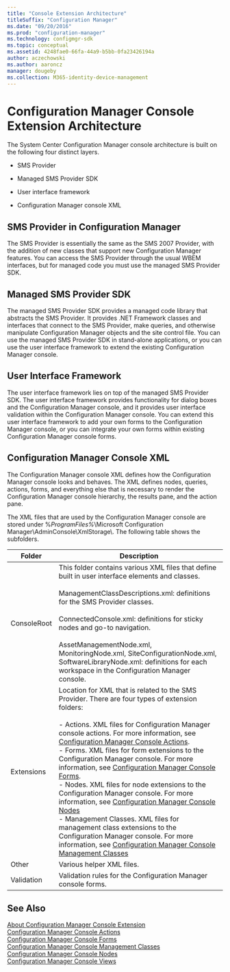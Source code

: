 ```yaml
---
title: "Console Extension Architecture"
titleSuffix: "Configuration Manager"
ms.date: "09/20/2016"
ms.prod: "configuration-manager"
ms.technology: configmgr-sdk
ms.topic: conceptual
ms.assetid: 4248fae0-66fa-44a9-b5bb-0fa23426194a
author: aczechowski
ms.author: aaroncz
manager: dougeby
ms.collection: M365-identity-device-management
---
```

# Configuration Manager Console Extension Architecture
The System Center Configuration Manager console architecture is built on the following four distinct layers.  

-   SMS Provider  

-   Managed SMS Provider SDK  

-   User interface framework  

-   Configuration Manager console XML  

## SMS Provider in Configuration Manager  
 The SMS Provider is essentially the same as the SMS 2007 Provider, with the addition of new classes that support new Configuration Manager features. You can access the SMS Provider through the usual WBEM interfaces, but for managed code you must use the managed SMS Provider SDK.  

## Managed SMS Provider SDK  
 The managed SMS Provider SDK provides a managed code library that abstracts the SMS Provider. It provides .NET Framework classes and interfaces that connect to the SMS Provider, make queries, and otherwise manipulate Configuration Manager objects and the site control file. You can use the managed SMS Provider SDK in stand-alone applications, or you can use the user interface framework to extend the existing Configuration Manager console.  

## User Interface Framework  
 The user interface framework lies on top of the managed SMS Provider SDK. The user interface framework provides functionality for dialog boxes and the Configuration Manager console, and it provides user interface validation within the Configuration Manager console. You can extend this user interface framework to add your own forms to the Configuration Manager console, or you can integrate your own forms within existing Configuration Manager console forms.  

## Configuration Manager Console XML  
 The Configuration Manager console XML defines how the Configuration Manager console looks and behaves. The XML defines nodes, queries, actions, forms, and everything else that is necessary to render the Configuration Manager console hierarchy, the results pane, and the action pane.  

 The XML files that are used by the Configuration Manager console are stored under %*ProgramFiles%*\Microsoft Configuration Manager\AdminConsole\XmlStorage\\. The following table shows the subfolders.  

|Folder|Description|  
|------------|-----------------|  
|ConsoleRoot|This folder contains various XML files that define built in user interface elements and classes.<br /><br /> ManagementClassDescriptions.xml: definitions for the SMS Provider classes.<br /><br /> ConnectedConsole.xml: definitions for sticky nodes and go-to navigation.<br /><br /> AssetManagementNode.xml, MonitoringNode.xml, SiteConfigurationNode.xml, SoftwareLibraryNode.xml: definitions for each workspace in the Configuration Manager console.|  
|Extensions|Location for XML that is related to the SMS Provider. There are four types of extension folders:<br /><br /> -   Actions. XML files for Configuration Manager console actions. For more information, see [Configuration Manager Console Actions](../../../../develop/core/servers/console/console-actions.md).<br />-   Forms. XML files for form extensions to the Configuration Manager console. For more information, see [Configuration Manager Console Forms](../../../../develop/core/servers/console/console-forms.md).<br />-   Nodes. XML files for node extensions to the Configuration Manager console. For more information, see [Configuration Manager Console Nodes](../../../../develop/core/servers/console/console-nodes.md)<br />-   Management Classes. XML files for management class extensions to the Configuration Manager console. For more information, see [Configuration Manager Console Management Classes](../../../../develop/core/servers/console/console-management-classes.md)|  
|Other|Various helper XML files.|  
|Validation|Validation rules for the Configuration Manager console forms.|  

## See Also  
 [About Configuration Manager Console Extension](../../../../develop/core/servers/console/about-configuration-manager-console-extension.md)   
 [Configuration Manager Console Actions](../../../../develop/core/servers/console/console-actions.md)   
 [Configuration Manager Console Forms](../../../../develop/core/servers/console/console-forms.md)   
 [Configuration Manager Console Management Classes](../../../../develop/core/servers/console/console-management-classes.md)   
 [Configuration Manager Console Nodes](../../../../develop/core/servers/console/console-nodes.md)   
 [Configuration Manager Console Views](../../../../develop/core/servers/console/console-views.md)
